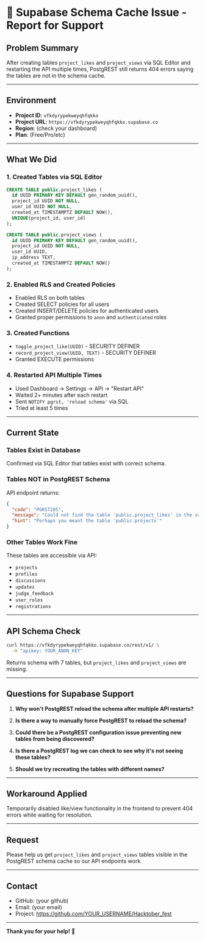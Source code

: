 # 🚨 Supabase Schema Cache Issue - Report for Support

## Problem Summary
After creating tables `project_likes` and `project_views` via SQL Editor and restarting the API multiple times, PostgREST still returns 404 errors saying the tables are not in the schema cache.

---

## Environment
- **Project ID**: `vfkdyrypekweyqhfqkko`
- **Project URL**: `https://vfkdyrypekweyqhfqkko.supabase.co`
- **Region**: (check your dashboard)
- **Plan**: (Free/Pro/etc)

---

## What We Did

### 1. Created Tables via SQL Editor
```sql
CREATE TABLE public.project_likes (
  id UUID PRIMARY KEY DEFAULT gen_random_uuid(),
  project_id UUID NOT NULL,
  user_id UUID NOT NULL,
  created_at TIMESTAMPTZ DEFAULT NOW(),
  UNIQUE(project_id, user_id)
);

CREATE TABLE public.project_views (
  id UUID PRIMARY KEY DEFAULT gen_random_uuid(),
  project_id UUID NOT NULL,
  user_id UUID,
  ip_address TEXT,
  created_at TIMESTAMPTZ DEFAULT NOW()
);
```

### 2. Enabled RLS and Created Policies
- Enabled RLS on both tables
- Created SELECT policies for all users
- Created INSERT/DELETE policies for authenticated users
- Granted proper permissions to `anon` and `authenticated` roles

### 3. Created Functions
- `toggle_project_like(UUID)` - SECURITY DEFINER
- `record_project_view(UUID, TEXT)` - SECURITY DEFINER
- Granted EXECUTE permissions

### 4. Restarted API Multiple Times
- Used Dashboard → Settings → API → "Restart API"
- Waited 2+ minutes after each restart
- Sent `NOTIFY pgrst, 'reload schema'` via SQL
- Tried at least 5 times

---

## Current State

### Tables Exist in Database
Confirmed via SQL Editor that tables exist with correct schema.

### Tables NOT in PostgREST Schema
API endpoint returns:
```json
{
  "code": "PGRST205",
  "message": "Could not find the table 'public.project_likes' in the schema cache",
  "hint": "Perhaps you meant the table 'public.projects'"
}
```

### Other Tables Work Fine
These tables are accessible via API:
- `projects`
- `profiles`
- `discussions`
- `updates`
- `judge_feedback`
- `user_roles`
- `registrations`

---

## API Schema Check
```bash
curl https://vfkdyrypekweyqhfqkko.supabase.co/rest/v1/ \
  -H "apikey: YOUR_ANON_KEY"
```

Returns schema with 7 tables, but `project_likes` and `project_views` are missing.

---

## Questions for Supabase Support

1. **Why won't PostgREST reload the schema after multiple API restarts?**

2. **Is there a way to manually force PostgREST to reload the schema?**

3. **Could there be a PostgREST configuration issue preventing new tables from being discovered?**

4. **Is there a PostgREST log we can check to see why it's not seeing these tables?**

5. **Should we try recreating the tables with different names?**

---

## Workaround Applied
Temporarily disabled like/view functionality in the frontend to prevent 404 errors while waiting for resolution.

---

## Request
Please help us get `project_likes` and `project_views` tables visible in the PostgREST schema cache so our API endpoints work.

---

## Contact
- GitHub: (your github)
- Email: (your email)
- Project: https://github.com/YOUR_USERNAME/Hacktober_fest

---

**Thank you for your help!** 🙏

